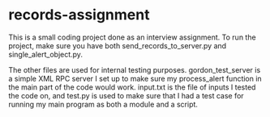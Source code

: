 # records-assignment
This is a small coding project done as an interview assignment. To run the project, make sure you have both send_records_to_server.py and single_alert_object.py.

The other files are used for internal testing purposes. gordon_test_server is a simple XML RPC server I set up to make sure my process_alert function in the main part of the code would work. input.txt is the file of inputs I tested the code on, and test.py is used to make sure that I had a test case for running my main program as both a module and a script.

